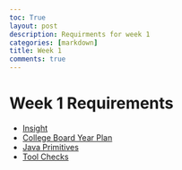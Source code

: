 ```yaml
---
toc: True
layout: post
description: Requirments for week 1
categories: [markdown]
title: Week 1
comments: true
---
```


# Week 1 Requirements 
- [Insight](https://github.com/Reem57/blog_new/pulse)
- [College Board Year Plan](https://reem57.github.io/blog_new/jupyter/2022/08/28/yearPlan.html)
- [Java Primitives](https://reem57.github.io/blog_new/jupyter/2022/08/28/primitives.html)
- [Tool Checks](https://reem57.github.io/blog_new/jupyter/2022/08/26/InstallingChecks.html)